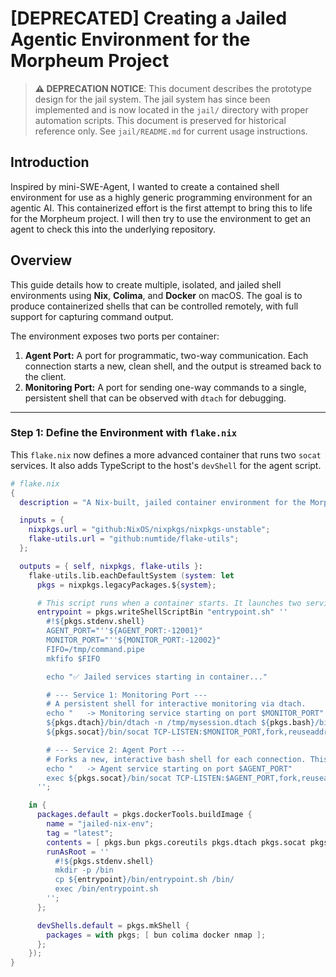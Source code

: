 # [DEPRECATED] Creating a Jailed Agentic Environment for the Morpheum Project

> **⚠️ DEPRECATION NOTICE**: This document describes the prototype design for the jail system. The jail system has since been implemented and is now located in the `jail/` directory with proper automation scripts. This document is preserved for historical reference only. See `jail/README.md` for current usage instructions.

## Introduction

Inspired by mini-SWE-Agent, I wanted to create a contained shell environment for use as a highly generic programming environment for an agentic AI. This containerized effort is the first attempt to bring this to life for the Morpheum project. I will then try to use the environment to get an agent to check this into the underlying repository.

## Overview

This guide details how to create multiple, isolated, and jailed shell environments using **Nix**, **Colima**, and **Docker** on macOS. The goal is to produce containerized shells that can be controlled remotely, with full support for capturing command output.

The environment exposes two ports per container:
1.  **Agent Port:** A port for programmatic, two-way communication. Each connection starts a new, clean shell, and the output is streamed back to the client.
2.  **Monitoring Port:** A port for sending one-way commands to a single, persistent shell that can be observed with `dtach` for debugging.

---

### Step 1: Define the Environment with `flake.nix`

This `flake.nix` now defines a more advanced container that runs two `socat` services. It also adds TypeScript to the host's `devShell` for the agent script.

```nix
# flake.nix
{
  description = "A Nix-built, jailed container environment for the Morpheum project";

  inputs = {
    nixpkgs.url = "github:NixOS/nixpkgs/nixpkgs-unstable";
    flake-utils.url = "github:numtide/flake-utils";
  };

  outputs = { self, nixpkgs, flake-utils }:
    flake-utils.lib.eachDefaultSystem (system: let
      pkgs = nixpkgs.legacyPackages.${system};

      # This script runs when a container starts. It launches two services.
      entrypoint = pkgs.writeShellScriptBin "entrypoint.sh" ''
        #!${pkgs.stdenv.shell}
        AGENT_PORT="''${AGENT_PORT:-12001}"
        MONITOR_PORT="''${MONITOR_PORT:-12002}"
        FIFO=/tmp/command.pipe
        mkfifo $FIFO

        echo "✅ Jailed services starting in container..."

        # --- Service 1: Monitoring Port ---
        # A persistent shell for interactive monitoring via dtach.
        echo "   -> Monitoring service starting on port $MONITOR_PORT"
        ${pkgs.dtach}/bin/dtach -n /tmp/mysession.dtach ${pkgs.bash}/bin/bash -c "tail -f $FIFO | ${pkgs.bash}/bin/bash"
        ${pkgs.socat}/bin/socat TCP-LISTEN:$MONITOR_PORT,fork,reuseaddr FILE:$FIFO,create &

        # --- Service 2: Agent Port ---
        # Forks a new, interactive bash shell for each connection. This is for the agent.
        echo "   -> Agent service starting on port $AGENT_PORT"
        exec ${pkgs.socat}/bin/socat TCP-LISTEN:$AGENT_PORT,fork,reuseaddr EXEC:"${pkgs.bash}/bin/bash -li",pty,stderr,setsid,ctty
      '';

    in {
      packages.default = pkgs.dockerTools.buildImage {
        name = "jailed-nix-env";
        tag = "latest";
        contents = [ pkgs.bun pkgs.coreutils pkgs.dtach pkgs.socat pkgs.bash ];
        runAsRoot = ''
          #!${pkgs.stdenv.shell}
          mkdir -p /bin
          cp ${entrypoint}/bin/entrypoint.sh /bin/
          exec /bin/entrypoint.sh
        '';
      };

      devShells.default = pkgs.mkShell {
        packages = with pkgs; [ bun colima docker nmap ];
      };
    });
}